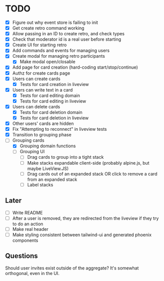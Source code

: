 # TODO

- [x] Figure out why event store is failing to init
- [x] Get create retro command working
- [x] Allow passing in an ID to create retro, and check types
- [x] Check that moderator id is a real user before starting
- [x] Create UI for starting retro
- [x] Add commands and events for managing users
- [x] Create modal for managing retro participants
  - [x] Make modal open/closable
- [x] Add page for card creation (hard-coding start/stop/continue)
- [x] Authz for create cards page
- [x] Users can create cards
  - [x] Tests for card creation in liveview
- [x] Users can write text in a card
  - [x] Tests for card editing domain
  - [x] Tests for card editing in liveview
- [x] Users can delete cards
  - [x] Tests for card deletion domain
  - [x] Tests for card deletion in liveview
- [x] Other users' cards are hidden
- [x] Fix "Attempting to reconnect" in liveview tests
- [x] Transition to grouping phase
- [ ] Grouping cards
  - [x] Grouping domain functions
  - [ ] Grouping UI
    - [ ] Drag cards to group into a tight stack
    - [ ] Make stacks expandable client-side (probably alpine.js, but maybe LiveView.JS)
    - [ ] Drag cards out of an expanded stack OR click to remove a card from an expanded stack
    - [ ] Label stacks

## Later

- [ ] Write README
- [ ] After a user is removed, they are redirected from the liveview if they try to do an action
- [ ] Make real header
- [ ] Make styling consistent between tailwind-ui and generated phoenix components

## Questions

Should user invites exist outside of the aggregate? It's somewhat orthogonal, even in the UI.
